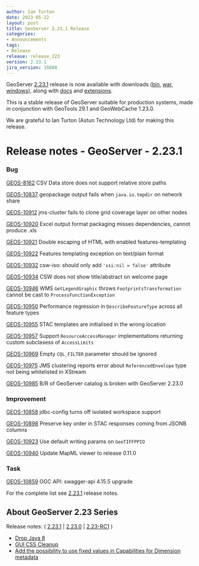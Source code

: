 ```yaml
---
author: Ian Turton
date: 2023-05-22
layout: post
title: GeoServer 2.23.1 Release
categories:
- Announcements
tags:
- Release
release: release_223
version: 2.23.1
jira_version: 16888
---
```


GeoServer [2.23.1](/release/2.23.1/) release is now available with downloads ([bin](https://sourceforge.net/projects/geoserver/files/GeoServer/2.23.1/geoserver-2.23.1-bin.zip/download), [war](https://sourceforge.net/projects/geoserver/files/GeoServer/2.23.1/geoserver-2.23.1-war.zip/download), [windows](https://sourceforge.net/projects/geoserver/files/GeoServer/2.23.1/GeoServer-2.23.1-winsetup.exe/download)), along with [docs](https://sourceforge.net/projects/geoserver/files/GeoServer/2.23.1/geoserver-2.23.1-htmldoc.zip/download) and [extensions](https://sourceforge.net/projects/geoserver/files/GeoServer/2.23.1/extensions/).

This is a stable release of GeoServer suitable for production systems, made in conjunction with GeoTools 29.1 and GeoWebCache 1.23.0.

We are grateful to Ian Turton (Astun Technology Ltd) for making this release. 

# Release notes - GeoServer - 2.23.1

### Bug

[GEOS-8162](https://osgeo-org.atlassian.net/browse/GEOS-8162) CSV Data store does not support relative store paths

[GEOS-10837](https://osgeo-org.atlassian.net/browse/GEOS-10837) geopackage output fails when `java.io.tmpdir` 
on network share

[GEOS-10912](https://osgeo-org.atlassian.net/browse/GEOS-10912) jms-cluster fails to clone grid coverage layer on other nodes

[GEOS-10920](https://osgeo-org.atlassian.net/browse/GEOS-10920) Excel output format packaging misses dependencies, cannot produce .xls

[GEOS-10921](https://osgeo-org.atlassian.net/browse/GEOS-10921) Double escaping of HTML with enabled features-templating

[GEOS-10922](https://osgeo-org.atlassian.net/browse/GEOS-10922) Features templating exception on text/plain format

[GEOS-10932](https://osgeo-org.atlassian.net/browse/GEOS-10932) csw-iso: should only add `'xsi:nil = false'` 
attribute

[GEOS-10934](https://osgeo-org.atlassian.net/browse/GEOS-10934) CSW does not show title/abstract on welcome page

[GEOS-10946](https://osgeo-org.atlassian.net/browse/GEOS-10946) WMS `GetLegendGraphic` throws 
`FootprintsTransformation` cannot be cast to `ProcessFunctionException`

[GEOS-10950](https://osgeo-org.atlassian.net/browse/GEOS-10950) Performance regression in 
`DescribeFeatureType` across all feature types

[GEOS-10955](https://osgeo-org.atlassian.net/browse/GEOS-10955) STAC templates are initialised in the wrong location

[GEOS-10957](https://osgeo-org.atlassian.net/browse/GEOS-10957) Support `ResourceAccessManager` 
implementations returning custom subclasess of `AccessLimits`

[GEOS-10969](https://osgeo-org.atlassian.net/browse/GEOS-10969) Empty `CQL_FILTER` parameter should be ignored

[GEOS-10975](https://osgeo-org.atlassian.net/browse/GEOS-10975) JMS clustering reports error about 
`ReferencedEnvelope` type not being whitelisted in XStream

[GEOS-10985](https://osgeo-org.atlassian.net/browse/GEOS-10985) B/R of GeoServer catalog is broken with GeoServer 2.23.0

### Improvement

[GEOS-10858](https://osgeo-org.atlassian.net/browse/GEOS-10858) jdbc-config turns off isolated workspace support

[GEOS-10898](https://osgeo-org.atlassian.net/browse/GEOS-10898) Preserve key order in STAC responses coming from JSONB columns

[GEOS-10923](https://osgeo-org.atlassian.net/browse/GEOS-10923) Use default writing params on `GeoTIFFPPIO`

[GEOS-10940](https://osgeo-org.atlassian.net/browse/GEOS-10940) Update MapML viewer to release 0.11.0

### Task

[GEOS-10859](https://osgeo-org.atlassian.net/browse/GEOS-10859) OGC API: swagger-api 4.15.5 upgrade

For the complete list see [2.23.1](https://github.com/geoserver/geoserver/releases/tag/2.23.1) release notes.

## About GeoServer 2.23 Series

Release notes:
( 
[2.23.1](https://github.com/geoserver/geoserver/releases/tag/2.23.1)
| [2.23.0](https://github.com/geoserver/geoserver/releases/tag/2.23.0)
| [2.23-RC1](https://github.com/geoserver/geoserver/releases/tag/2.23-RC1)
)

* [Drop Java 8](https://github.com/geoserver/geoserver/wiki/GSIP-215)
* [GUI CSS Cleanup](https://github.com/geoserver/geoserver/wiki/GSIP-213)
* [Add the possibility to use fixed values in Capabilities for Dimension metadata](https://github.com/geoserver/geoserver/wiki/GSIP-208)
